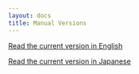 ```yaml
---
layout: docs
title: Manual Versions
---
```


[Read the current version in English](/manuals/v1/en)

[Read the current version in Japanese](/manuals/v1/ja)
